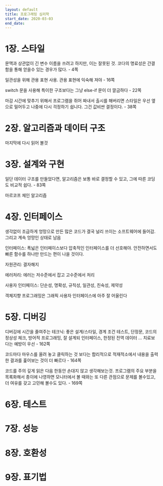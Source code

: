 ```yaml
---
layout: default
title: 프로그래밍 심리학
start_date: 2020-03-03
end_date:
---
```


# 1장. 스타일

문맥과 상관없이 긴 변수 이름을 쓰려고 하지만, 이는 잘못된 것. 코다의 명료성은 간결함을 통해 얻을수 있는 경우가 많다. - 4쪽

일관성을 위해 관용 표현 사용. 관용 표현에 익숙해 져야 - 16쪽

switch 문을 사용해 특이한 구조보다는 그냥 else-if 문이 더 깔금하다 - 22쪽

마감 시간에 맞추기 위해서 프로그램을 쥐어 짜내서 출시를 해버리면 스타일은 우선 옆으로 밀어두고 나중에 다시 걱정하기 쉽니다.
그건 값비싼 결정이다. - 38쪽

# 2장. 알고리즘과 데이터 구조

마지막에 다시 읽어 볼것

# 3장. 설계와 구현

일단 데이터 구조를 만들었다면, 알고리즘은 보통 바로 결정할 수 있고, 그에 따른 코딩도 비교적 쉽다. - 83쪽

마르코프 체인 알고리즘

# 4장. 인터페이스

생각없이 조급하게 엉망으로 만든 많은 코드가 결국 널리 쓰이는 소프트웨어에 들어감. 그리고 계속 엉망인 상태로 남음

인터페이스: 폭넓은 인터페이스보다 압축적인 인터페이스를 더 선호해야. 안전하면서도 빠른 함수를 하나만 만드는 편이 나을 것이다.

자원관리: 결자해지

에러처리: 에러는 저수준에서 잡고 고수준에서 처리

사용자 인터페이스: 단순성, 명확성, 규칙성, 일관성, 친숙성, 제약성

객체지향 프로그래밍은 그래픽 사용자 인터페이스에 아주 잘 어울린다

# 5장. 디버깅

디버깅에 시간을 줄여주는 테크닉: 좋은 설계/스타일, 경계 조건 테스트, 단정문, 코드의 정상성 체크, 방어적 프로그래밍, 잘 설계되 인터페이스, 한정된 전역 데이터 ... 치료보다는 예방이 우선 - 162쪽

코드마다 마우스를 올려 놓고 클릭하는 것 보다는 합리적으로 적재적소에서 내용을 출력한 결과를 훑어보는 것이 더 빠르다 - 164쪽

코드를 주의 깊게 읽은 다음 한동안 손대지 않고 생각해보는것.
프로그램의 주요 부분을 목록화해서 종이에 나영하면 모니터에서 볼 때와는 또 다른 관점으로 문제를 볼수있고, 더 여유를 갖고 고민해 볼수도 있다. - 169쪽

# 6장. 테스트

# 7장. 성능

# 8장. 호환성

# 9장. 표기법
